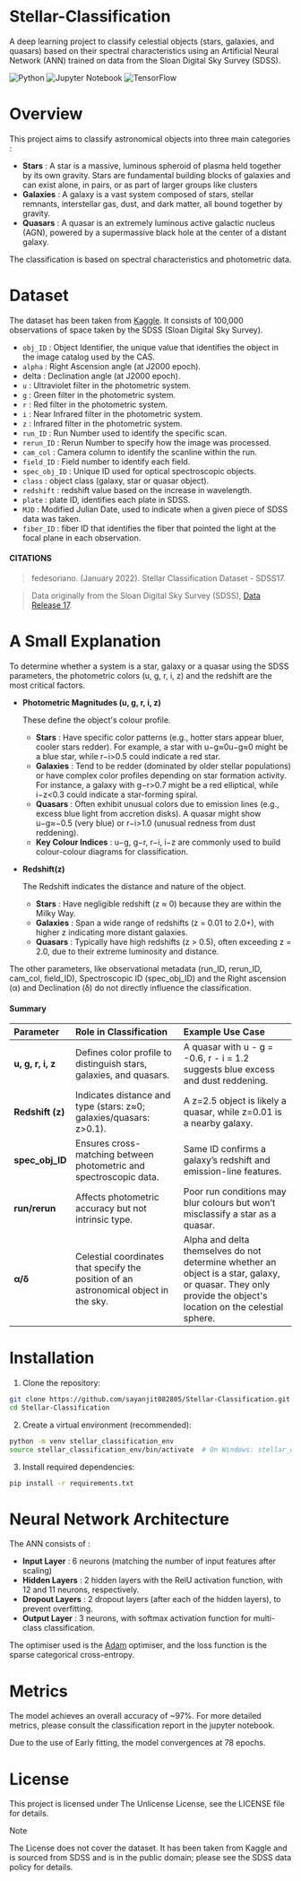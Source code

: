 # Stellar-Classification
A deep learning project to classify celestial objects (stars, galaxies, and quasars) based on their spectral characteristics using an Artificial Neural Network (ANN) trained on data from the Sloan Digital Sky Survey (SDSS).

![Python](https://img.shields.io/badge/python-3670A0?style=for-the-badge&logo=python&logoColor=ffdd54)
![Jupyter Notebook](https://img.shields.io/badge/jupyter-%23FA0F00.svg?style=for-the-badge&logo=jupyter&logoColor=white)
![TensorFlow](https://img.shields.io/badge/TensorFlow-%23FF6F00.svg?style=for-the-badge&logo=TensorFlow&logoColor=white)


# Overview 
This project aims to classify astronomical objects into three main categories :

- **Stars** : A star is a massive, luminous spheroid of plasma held together by its own gravity. Stars are fundamental building blocks of galaxies and can exist alone, in pairs, or as part of larger groups like clusters
- **Galaxies** : A galaxy is a vast system composed of stars, stellar remnants, interstellar gas, dust, and dark matter, all bound together by gravity.
- **Quasars** : A quasar is an extremely luminous active galactic nucleus (AGN), powered by a supermassive black hole at the center of a distant galaxy.

The classification is based on spectral characteristics and photometric data.

# Dataset
The dataset has been taken from [Kaggle](https://www.kaggle.com/datasets/fedesoriano/stellar-classification-dataset-sdss17). It consists of 100,000 observations of space taken by the SDSS (Sloan Digital Sky Survey).

- `obj_ID` : Object Identifier, the unique value that identifies the object in the image catalog used by the CAS. 
- `alpha` : Right Ascension angle (at J2000 epoch).
- delta :  Declination angle (at J2000 epoch).
- `u` : Ultraviolet filter in the photometric system.
- `g` : Green filter in the photometric system.
- `r` : Red filter in the photometric system.
- `i` : Near Infrared filter in the photometric system.
- `z` : Infrared filter in the photometric system.
- `run_ID` : Run Number used to identify the specific scan.
- `rerun_ID` : Rerun Number to specify how the image was processed.
- `cam_col` : Camera column to identify the scanline within the run.
- `field_ID` : Field number to identify each field.
- `spec_obj_ID` : Unique ID used for optical spectroscopic objects. 
- `class` : object class (galaxy, star or quasar object).
- `redshift` : redshift value based on the increase in wavelength.
- `plate` : plate ID, identifies each plate in SDSS.
- `MJD` : Modified Julian Date, used to indicate when a given piece of SDSS data was taken.
- `fiber_ID` : fiber ID that identifies the fiber that pointed the light at the focal plane in each observation.

#### CITATIONS
>fedesoriano. (January 2022). Stellar Classification Dataset - SDSS17. 

>Data originally from the Sloan Digital Sky Survey (SDSS), [Data Release 17](https://www.sdss.org/dr17/).

# A Small Explanation
To determine whether a system is a star, galaxy or a quasar using the SDSS parameters, the photometric colors (u, g, r, i, z) and the redshift are the most critical factors. 

- **Photometric Magnitudes (u, g, r, i, z)** 

	These define the object's colour profile.
	- **Stars** : Have specific color patterns (e.g., hotter stars appear bluer, cooler stars redder). For example, a star with u−g≈0u−g≈0 might be a blue star, while r−i>0.5 could indicate a red star.
	- **Galaxies** : Tend to be redder (dominated by older stellar populations) or have complex color profiles depending on star formation activity. For instance, a galaxy with g−r>0.7 might be a red elliptical, while i−z<0.3 could indicate a star-forming spiral.
	- **Quasars** : Often exhibit unusual colors due to emission lines (e.g., excess blue light from accretion disks). A quasar might show u−g≈−0.5 (very blue) or r−i>1.0 (unusual redness from dust reddening).
	- **Key Colour Indices** : u−g, g−r, r−i, i−z are commonly used to build colour-colour diagrams for classification.

- **Redshift(z)** 

	The Redshift indicates the distance and nature of the object.
	- **Stars** : Have negligible redshift (z ≈ 0) because they are within the Milky Way.
	- **Galaxies** : Span a wide range of redshifts (z = 0.01 to 2.0+), with higher z indicating more distant galaxies.
	- **Quasars** : Typically have high redshifts (z > 0.5), often exceeding z = 2.0, due to their extreme luminosity and distance.

The other parameters, like observational metadata (run_ID, rerun_ID, cam_col, field_ID), Spectroscopic ID (spec_obj_ID) and the Right ascension (α) and Declination (δ) do not directly influence the classification.  

#### Summary
| Parameter | Role in Classification | Example Use Case |
| :-- | :-- | :-- |
| **u, g, r, i, z** | Defines color profile to distinguish stars, galaxies, and quasars. | A quasar with u - g = -0.6, r - i = 1.2 suggests blue excess and dust reddening. |
| **Redshift (z)** | Indicates distance and type (stars: z≈0; galaxies/quasars: z>0.1). | A z=2.5 object is likely a quasar, while z=0.01 is a nearby galaxy. |
| **spec_obj_ID** | Ensures cross-matching between photometric and spectroscopic data. | Same ID confirms a galaxy’s redshift and emission-line features. |
| **run/rerun** | Affects photometric accuracy but not intrinsic type. | Poor run conditions may blur colours but won’t misclassify a star as a quasar. |
| **α/δ** | Celestial coordinates that specify the position of an astronomical object in the sky. | Alpha and delta themselves do not determine whether an object is a star, galaxy, or quasar. They only provide the object's location on the celestial sphere. |


# Installation

1. Clone the repository:

```bash
git clone https://github.com/sayanjit082805/Stellar-Classification.git
cd Stellar-Classification
```

2. Create a virtual environment (recommended):

```bash
python -m venv stellar_classification_env
source stellar_classification_env/bin/activate  # On Windows: stellar_classification_env\Scripts\activate
```

3. Install required dependencies:

```bash
pip install -r requirements.txt
```


# Neural Network Architecture
The ANN consists of :

- **Input Layer** : 6 neurons (matching the number of input features after scaling)
- **Hidden Layers** : 2 hidden layers with the RelU activation function, with 12 and 11 neurons, respectively. 
- **Dropout Layers** : 2 dropout layers (after each of the hidden layers), to prevent overfitting. 
- **Output Layer** : 3 neurons, with softmax activation function for multi-class classification.

The optimiser used is the [Adam](https://keras.io/api/optimizers/adam/) optimiser, and the loss function is the sparse categorical cross-entropy. 

# Metrics
The model achieves an overall accuracy of ~97%. For more detailed metrics, please consult the classification report in the jupyter notebook.  

Due to the use of Early fitting, the model convergences at 78 epochs.

# License 
This project is licensed under The Unlicense License, see the LICENSE file for details. 

>[!NOTE]
> The License does not cover the dataset. It has been taken from Kaggle and is sourced from SDSS and is in the public domain; please see the SDSS data policy for details.